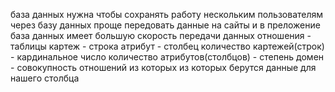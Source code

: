 база данных нужна чтобы сохранять работу нескольким пользователям
через базу данных проще передовать данные на сайты и в преложение
база данных имеет большую скорость передачи данных 
отношения - таблицы 
картеж - строка
атрибут - столбец
количество картежей(строк) - кардинальное число
количество атрибутов(столбцов) - степень
домен - совокупность отношений из которых из которых берутся данные для нашего столбца
